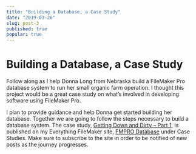 ```yaml
---
title: "Building a Database, a Case Study"
date: "2019-03-26"
slug: post-3
published: true
popular: true
---
```

<!-- markdownlint-disable MD033 -->

# Building a Database, a Case Study
Follow along as I help Donna Long from Nebraska build a FileMaker Pro database system to run her small organic farm operation. I thought this project would be a great case study on what’s involved in developing software using FileMaker Pro.

I plan to provide guidance and help Donna get started building her database. Together we are going to follow the steps necessary to build a database system. The case study, [Getting Down and Dirty – Part 1](https://www.reddit.com/), is published on my Everything FileMaker site, [FMPRO Database](https://www.reddit.com/) under Case Studies. Make sure to subscribe to the site in order to be notified of new posts as the journey progresses.